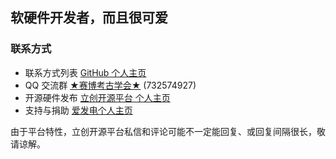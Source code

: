 ## 软硬件开发者，而且很可爱

### 联系方式
* 联系方式列表 [GitHub 个人主页](https://github.com/SnowyIris)
* QQ 交流群 [★赛博考古学会★](https://jq.qq.com/?_wv=1027&k=62Df1llt) (732574927)
* 开源硬件发布 [立创开源平台 个人主页](https://oshwhub.com/snowy_iris)
* 支持与捐助 [爱发电个人主页](https://afdian.net/a/Atranix)

由于平台特性，立创开源平台私信和评论可能不一定能回复、或回复间隔很长，敬请谅解。
